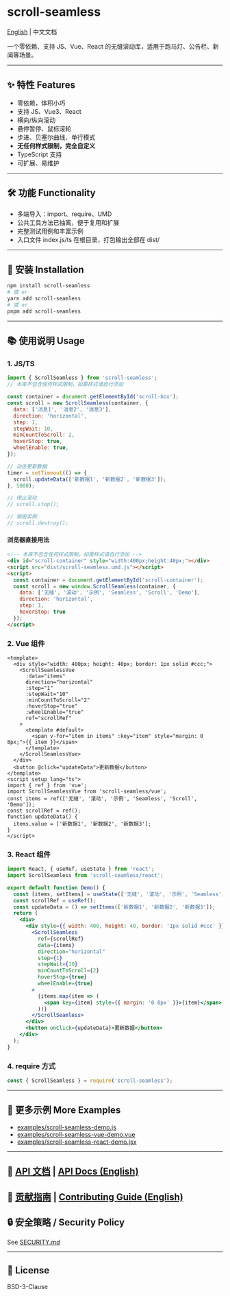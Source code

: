 # scroll-seamless

[English](./README.en.md) | 中文文档

一个零依赖、支持 JS、Vue、React 的无缝滚动库，适用于跑马灯、公告栏、新闻等场景。

---

## ✨ 特性 Features
- 零依赖，体积小巧
- 支持 JS、Vue3、React
- 横向/纵向滚动
- 悬停暂停、鼠标滚轮
- 步进、贝塞尔曲线、单行模式
- **无任何样式限制，完全自定义**
- TypeScript 支持
- 可扩展、易维护

---

## 🛠️ 功能 Functionality
- 多端导入：import、require、UMD
- 公共工具方法已抽离，便于复用和扩展
- 完整测试用例和丰富示例
- 入口文件 index.js/ts 在根目录，打包输出全部在 dist/

---

## 🚀 安装 Installation
```sh
npm install scroll-seamless
# 或 or
yarn add scroll-seamless
# 或 or
pnpm add scroll-seamless
```

---

## 📚 使用说明 Usage

### 1. JS/TS
```js
import { ScrollSeamless } from 'scroll-seamless';
// 本库不包含任何样式限制，如需样式请自行添加

const container = document.getElementById('scroll-box');
const scroll = new ScrollSeamless(container, {
  data: ['消息1', '消息2', '消息3'],
  direction: 'horizontal',
  step: 1,
  stepWait: 10,
  minCountToScroll: 2,
  hoverStop: true,
  wheelEnable: true,
});

// 动态更新数据
timer = setTimeout(() => {
  scroll.updateData(['新数据1', '新数据2', '新数据3']);
}, 5000);

// 停止滚动
// scroll.stop();

// 销毁实例
// scroll.destroy();
```

#### 浏览器直接用法
```html
<!-- 本库不包含任何样式限制，如需样式请自行添加 -->
<div id="scroll-container" style="width:400px;height:40px;"></div>
<script src="dist/scroll-seamless.umd.js"></script>
<script>
  const container = document.getElementById('scroll-container');
  const scroll = new window.ScrollSeamless(container, {
    data: ['无缝', '滚动', '示例', 'Seamless', 'Scroll', 'Demo'],
    direction: 'horizontal',
    step: 1,
    hoverStop: true
  });
</script>
```

### 2. Vue 组件
```vue
<template>
  <div style="width: 400px; height: 40px; border: 1px solid #ccc;">
    <ScrollSeamlessVue
      :data="items"
      direction="horizontal"
      :step="1"
      :stepWait="10"
      :minCountToScroll="2"
      :hoverStop="true"
      :wheelEnable="true"
      ref="scrollRef"
    >
      <template #default>
        <span v-for="item in items" :key="item" style="margin: 0 8px;">{{ item }}</span>
      </template>
    </ScrollSeamlessVue>
  </div>
  <button @click="updateData">更新数据</button>
</template>
<script setup lang="ts">
import { ref } from 'vue';
import ScrollSeamlessVue from 'scroll-seamless/vue';
const items = ref(['无缝', '滚动', '示例', 'Seamless', 'Scroll', 'Demo']);
const scrollRef = ref();
function updateData() {
  items.value = ['新数据1', '新数据2', '新数据3'];
}
</script>
```

### 3. React 组件
```jsx
import React, { useRef, useState } from 'react';
import ScrollSeamless from 'scroll-seamless/react';

export default function Demo() {
  const [items, setItems] = useState(['无缝', '滚动', '示例', 'Seamless', 'Scroll', 'Demo']);
  const scrollRef = useRef();
  const updateData = () => setItems(['新数据1', '新数据2', '新数据3']);
  return (
    <div>
      <div style={{ width: 400, height: 40, border: '1px solid #ccc' }}>
        <ScrollSeamless
          ref={scrollRef}
          data={items}
          direction="horizontal"
          step={1}
          stepWait={10}
          minCountToScroll={2}
          hoverStop={true}
          wheelEnable={true}
        >
          {items.map(item => (
            <span key={item} style={{ margin: '0 8px' }}>{item}</span>
          ))}
        </ScrollSeamless>
      </div>
      <button onClick={updateData}>更新数据</button>
    </div>
  );
}
```

### 4. require 方式
```js
const { ScrollSeamless } = require('scroll-seamless');
```

---

## 🧩 更多示例 More Examples
- [examples/scroll-seamless-demo.js](examples/scroll-seamless-demo.js)
- [examples/scroll-seamless-vue-demo.vue](examples/scroll-seamless-vue-demo.vue)
- [examples/scroll-seamless-react-demo.jsx](examples/scroll-seamless-react-demo.jsx)

---

## 📖 [API 文档](docs/api.md) | [API Docs (English)](docs/api.en.md)

## 🤝 [贡献指南](docs/CONTRIBUTING.md) | [Contributing Guide (English)](docs/CONTRIBUTING.en.md)

## 🔒 安全策略 / Security Policy
See [SECURITY.md](SECURITY.md)

---

## 📄 License
BSD-3-Clause
